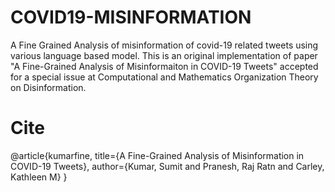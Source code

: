 # COVID19-MISINFORMATION
A Fine Grained Analysis of misinformation of covid-19 related tweets using various language based model. This is an original implementation of paper "A Fine-Grained Analysis of Misinformaiton in COVID-19 Tweets" accepted for a special issue at Computational and Mathematics Organization Theory on Disinformation.

# Cite

@article{kumarfine, title={A Fine-Grained Analysis of Misinformation in COVID-19 Tweets},
         author={Kumar, Sumit and Pranesh, Raj Ratn and Carley, Kathleen M}
}

